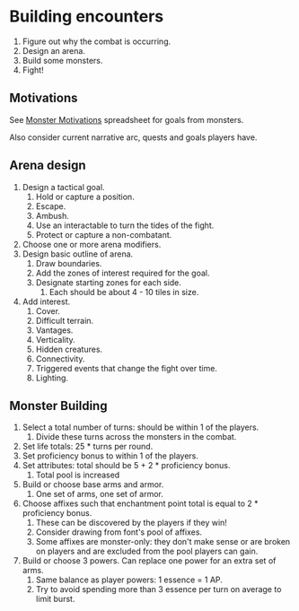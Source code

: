 # Building encounters

1. Figure out why the combat is occurring.
2. Design an arena.
3. Build some monsters.
4. Fight!

## Motivations

See [Monster Motivations](https://docs.google.com/spreadsheets/d/1KV15USBZ8DOAUen25lFb1FthHYcGYEkDrIpvTvHP8Yw/edit#gid=0) spreadsheet for goals from monsters.

Also consider current narrative arc, quests and goals players have.

## Arena design

1. Design a tactical goal.
   1. Hold or capture a position.
   2. Escape.
   3. Ambush.
   4. Use an interactable to turn the tides of the fight.
   5. Protect or capture a non-combatant.
2. Choose one or more arena modifiers.
3. Design basic outline of arena.
   1. Draw boundaries.
   2. Add the zones of interest required for the goal.
   3. Designate starting zones for each side.
      1. Each should be about 4 - 10 tiles in size.
4. Add interest.
   1. Cover.
   2. Difficult terrain.
   3. Vantages.
   4. Verticality.
   5. Hidden creatures.
   6. Connectivity.
   7. Triggered events that change the fight over time.
   8. Lighting.

## Monster Building

1. Select a total number of turns: should be within 1 of the players.
   1. Divide these turns across the monsters in the combat.
2. Set life totals: 25 * turns per round.
3. Set proficiency bonus to within 1 of the players.
4. Set attributes: total should be 5 + 2 * proficiency bonus.
   1. Total pool is increased
5. Build or choose base arms and armor.
   1. One set of arms, one set of armor.
6. Choose affixes such that enchantment point total is equal to 2 * proficiency bonus.
   1. These can be discovered by the players if they win!
   2. Consider drawing from font's pool of affixes.
   3. Some affixes are monster-only: they don't make sense or are broken on players and are excluded from the pool players can gain.
7. Build or choose 3 powers. Can replace one power for an extra set of arms.
   1. Same balance as player powers: 1 essence = 1 AP.
   2. Try to avoid spending more than 3 essence per turn on average to limit burst.
